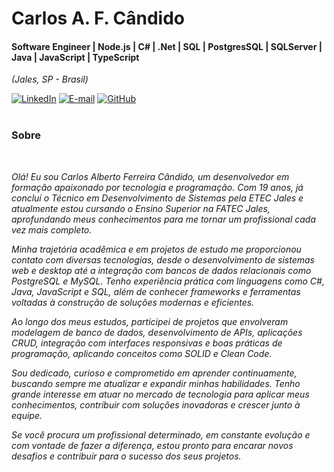 <h1> 
    <span>Carlos A. F. Cândido</span>
  </a>
</h1>

#### Software Engineer | Node.js | C# | .Net | SQL | PostgresSQL | SQLServer | Java | JavaScript | TypeScript
<i>(Jales, SP - Brasil)</i>

[![LinkedIn](https://img.shields.io/badge/linkedin-%230077B5.svg?style=for-the-badge&logo=linkedin&logoColor=white)](www.linkedin.com/in/carlos-cândido/)
[![E-mail](https://img.shields.io/badge/-Email-0077B5?style=for-the-badge&logo=microsoft-outlook&logoColor=white)](mailto:candidocarlos149@gmail.com)
[![GitHub](https://img.shields.io/badge/GitHub-0077B5?style=for-the-badge&logo=github&logoColor=white)](https://github.com/Carlos6965)
<br />
<br />

### Sobre 
<i>
<br />
  
Olá! Eu sou Carlos Alberto Ferreira Cândido, um desenvolvedor em formação apaixonado por tecnologia e programação. Com 19 anos, já concluí o Técnico em Desenvolvimento de Sistemas pela ETEC Jales e atualmente estou cursando o Ensino Superior na FATEC Jales, aprofundando meus conhecimentos para me tornar um profissional cada vez mais completo.

Minha trajetória acadêmica e em projetos de estudo me proporcionou contato com diversas tecnologias, desde o desenvolvimento de sistemas web e desktop até a integração com bancos de dados relacionais como PostgreSQL e MySQL. Tenho experiência prática com linguagens como C#, Java, JavaScript e SQL, além de conhecer frameworks e ferramentas voltadas à construção de soluções modernas e eficientes.

Ao longo dos meus estudos, participei de projetos que envolveram modelagem de banco de dados, desenvolvimento de APIs, aplicações CRUD, integração com interfaces responsivas e boas práticas de programação, aplicando conceitos como SOLID e Clean Code.

Sou dedicado, curioso e comprometido em aprender continuamente, buscando sempre me atualizar e expandir minhas habilidades. Tenho grande interesse em atuar no mercado de tecnologia para aplicar meus conhecimentos, contribuir com soluções inovadoras e crescer junto à equipe.

Se você procura um profissional determinado, em constante evolução e com vontade de fazer a diferença, estou pronto para encarar novos desafios e contribuir para o sucesso dos seus projetos.

<br />
<br />
</i>
